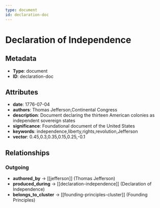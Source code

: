 ```yaml
---
type: document
id: declaration-doc
---
```


# Declaration of Independence

## Metadata

- **Type**: document
- **ID**: declaration-doc

## Attributes

- **date**: 1776-07-04
- **authors**: Thomas Jefferson,Continental Congress
- **description**: Document declaring the thirteen American colonies as independent sovereign states
- **significance**: Foundational document of the United States
- **keywords**: independence,liberty,rights,revolution,Jefferson
- **vector**: 0.45,0.3,0.35,0.15,0.25,-0.1

## Relationships

### Outgoing

- **authored_by** → [[jefferson]] (Thomas Jefferson)
- **produced_during** → [[declaration-independence]] (Declaration of Independence)
- **belongs_to_cluster** → [[founding-principles-cluster]] (Founding Principles)

